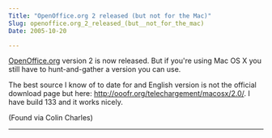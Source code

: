 ```yaml
---
Title: "OpenOffice.org 2 released (but not for the Mac)"
Slug: openoffice.org_2_released_(but__not_for_the_mac)
Date: 2005-10-20

---
```

<div>

[OpenOffice.org](http://openoffice.org) version 2 is now released. But
if you're using Mac OS X you still have to hunt-and-gather a version you
can use.

The best source I know of to date for and English version is not the
official download page but here:
<http://ooofr.org/telechargement/macosx/2.0/>. I have build 133 and it
works nicely.

(Found via Colin Charles)

****

</div>
